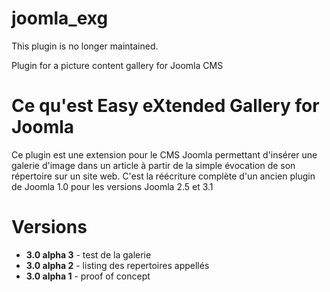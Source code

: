 joomla_exg
==========

This plugin is no longer maintained.

Plugin for a picture content gallery for Joomla CMS

# Ce qu'est Easy eXtended Gallery for Joomla

Ce plugin est une extension pour le CMS Joomla permettant d'insérer une galerie d'image dans un article à partir de la simple évocation de son répertoire sur un site web.
C'est la réécriture complète d'un ancien plugin de Joomla 1.0 pour les versions Joomla 2.5 et 3.1

# Versions
  * **3.0 alpha 3** - test de la galerie
  * **3.0 alpha 2** - listing des repertoires appellés
  * **3.0 alpha 1** - proof of concept
